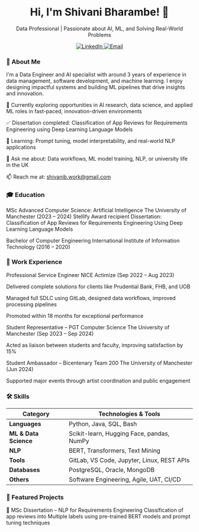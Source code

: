 <div align="center"> 
  <!--<img src="https://via.placeholder.com/150" alt="Shivani Bharambe Profile Picture" width="150" style="border-radius:50%"/> -->
  <h1>Hi, I'm Shivani Bharambe! 👋</h1> <p>Data Professional | Passionate about AI, ML, and Solving Real-World Problems</p> <a href="https://linkedin.com/in/shivani-bharambe"> <img src="https://img.shields.io/badge/LinkedIn-0077B5?style=flat&logo=linkedin&logoColor=white" alt="LinkedIn"/> </a> <a href="mailto:shivanib.work@gmail.com"> <img src="https://img.shields.io/badge/Email-D14836?style=flat&logo=gmail&logoColor=white" alt="Email"/> </a> </div>

### 🚀 About Me

I'm a Data Engineer and AI specialist with around 3 years of experience in data management, software development, and machine learning. I enjoy designing impactful systems and building ML pipelines that drive insights and innovation.

🔭 Currently exploring opportunities in AI research, data science, and applied ML roles in fast-paced, innovation-driven environments

✅ Dissertation completed: Classification of App Reviews for Requirements Engineering using Deep Learning Language Models

🌱 Learning: Prompt tuning, model interpretability, and real-world NLP applications

💬 Ask me about: Data workflows, ML model training, NLP, or university life in the UK

📫 Reach me at: shivanib.work@gmail.com

### 🎓 Education

MSc Advanced Computer Science: Artificial Intelligence
The University of Manchester (2023 – 2024)
Stellify Award recipient
Dissertation: Classification of App Reviews for Requirements Engineering Using Deep Learning Language Models

Bachelor of Computer Engineering
International Institute of Information Technology (2016 – 2020)

### 💼 Work Experience

Professional Service Engineer
NICE Actimize (Sep 2022 – Aug 2023)

Delivered complete solutions for clients like Prudential Bank, FHB, and UOB

Managed full SDLC using GitLab, designed data workflows, improved processing pipelines

Promoted within 18 months for exceptional performance

Student Representative – PGT Computer Science
The University of Manchester (Sep 2023 – Sep 2024)

Acted as liaison between students and faculty, improving satisfaction by 15%

Student Ambassador – Bicentenary Team 200
The University of Manchester (Jun 2024)

Supported major events through artist coordination and public engagement

### 🛠️ Skills
| **Category**          | **Technologies & Tools**                   |
| --------------------- | ------------------------------------------ |
| **Languages**         | Python, Java, SQL, Bash                    |
| **ML & Data Science** | Scikit-learn, Hugging Face, pandas, NumPy  |
| **NLP**               | BERT, Transformers, Text Mining            |
| **Tools**             | GitLab, VS Code, Jupyter, Linux, REST APIs |
| **Databases**         | PostgreSQL, Oracle, MongoDB                |
| **Others**            | Software Engineering, Agile, UAT, CI/CD    |



### 📂 Featured Projects

📄 MSc Dissertation – NLP for Requirements Engineering
Classification of app reviews into Multiple labels using pre-trained BERT models and prompt tuning techniques

